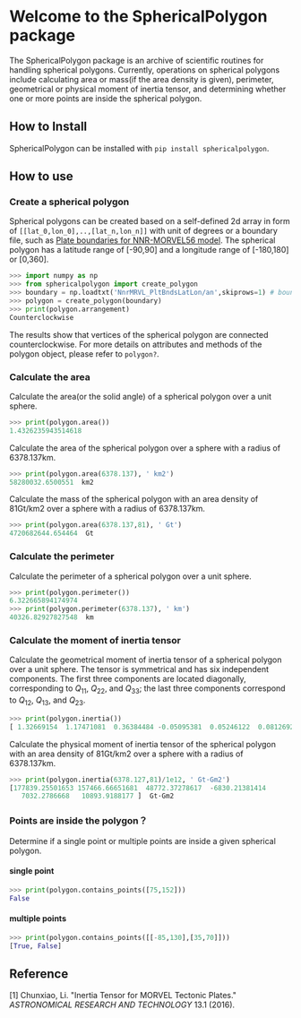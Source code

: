 # Welcome to the SphericalPolygon package

The SphericalPolygon package is an archive of scientific routines for handling spherical polygons. Currently, operations on spherical polygons include calculating area or mass(if the area density is given), perimeter, geometrical or physical moment of inertia tensor, and determining whether one or more points are inside the spherical polygon.

## How to Install

SphericalPolygon can be installed with `pip install sphericalpolygon`.

## How to use

### Create a spherical polygon

Spherical polygons can be created based on a self-defined 2d array in form of `[[lat_0,lon_0],..,[lat_n,lon_n]]` with unit of degrees or a boundary file, such as [Plate boundaries for NNR-MORVEL56 model](http://geoscience.wisc.edu/~chuck/MORVEL/PltBoundaries.html). The spherical polygon has a latitude range of [-90,90] and a longitude range of [-180,180] or [0,360].


```python
>>> import numpy as np
>>> from sphericalpolygon import create_polygon
>>> boundary = np.loadtxt('NnrMRVL_PltBndsLatLon/an',skiprows=1) # boundary for Antarctica Plate
>>> polygon = create_polygon(boundary)
>>> print(polygon.arrangement)
Counterclockwise
```


The results show that vertices of the spherical polygon are connected counterclockwise. For more details on attributes and methods of the polygon object, please refer to  `polygon?`.

### Calculate the area

Calculate the area(or the solid angle) of a spherical polygon over a unit sphere.


```python
>>> print(polygon.area())
1.4326235943514618
```


Calculate the area of the spherical polygon over a sphere with a radius of 6378.137km.


```python
>>> print(polygon.area(6378.137), ' km2')
58280032.6500551  km2
```

Calculate the mass of the spherical polygon with an area density of 81Gt/km2 over a sphere with a radius of 6378.137km.

```python
>>> print(polygon.area(6378.137,81), ' Gt')
4720682644.654464  Gt
```

### Calculate the perimeter

Calculate the perimeter of a spherical polygon over a unit sphere.

```python
>>> print(polygon.perimeter())
6.322665894174974
>>> print(polygon.perimeter(6378.137), ' km')
40326.82927827548  km
```

### Calculate the moment of inertia tensor

Calculate the geometrical moment of inertia tensor of a spherical polygon over a unit sphere. The tensor is symmetrical and has six independent components. The first three components are located diagonally, corresponding to $Q_{11}$, $Q_{22}$, and $Q_{33}$; the last three components correspond to $Q_{12}$, $Q_{13}$, and $Q_{23}$.


```python
>>> print(polygon.inertia())
[ 1.32669154  1.17471081  0.36384484 -0.05095381  0.05246122  0.08126929]
```


Calculate the physical moment of inertia tensor of the spherical polygon with an area density of 81Gt/km2 over a sphere with a radius of 6378.137km. 


```python
>>> print(polygon.inertia(6378.127,81)/1e12, ' Gt·Gm2')
[177839.25501653 157466.66651681  48772.37278617  -6830.21381414
   7032.2786668   10893.9188177 ]  Gt·Gm2
```


### Points are inside the polygon？

 Determine if a single point or multiple points are inside a given spherical polygon.

#### single point


```python
>>> print(polygon.contains_points([75,152]))
False
```


#### multiple points


```python
>>> print(polygon.contains_points([[-85,130],[35,70]]))
[True, False]
```


## Reference

[1] Chunxiao, Li. "Inertia Tensor for MORVEL Tectonic Plates." *ASTRONOMICAL RESEARCH AND TECHNOLOGY* 13.1 (2016).
